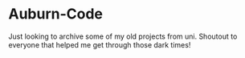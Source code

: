 # Auburn-Code

Just looking to archive some of my old projects from uni. Shoutout to everyone that helped me get through those dark times!
